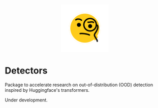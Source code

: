 <p align="center">
    <br>
    <img src="./face-with-monocle.svg" width="150" height="150" /> 
    <br>
</p>

# Detectors


Package to accelerate research on out-of-distribution (OOD) detection inspired by Huggingface's transformers.

Under development.
